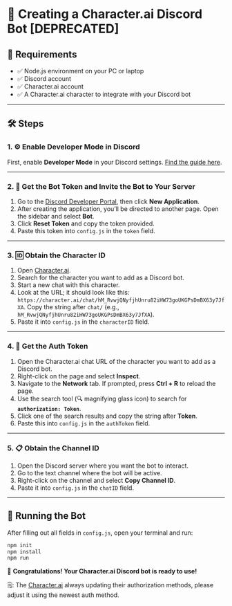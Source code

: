 # 🤖 Creating a Character.ai Discord Bot [DEPRECATED]

## 🚀 Requirements
- ✅ Node.js environment on your PC or laptop
- ✅ Discord account
- ✅ Character.ai account
- ✅ A Character.ai character to integrate with your Discord bot

---

## 🛠️ Steps

### 1. ⚙️ Enable Developer Mode in Discord
First, enable **Developer Mode** in your Discord settings. [Find the guide here](https://beebom.com/how-enable-disable-developer-mode-discord/).

---

### 2. 🔑 Get the Bot Token and Invite the Bot to Your Server

1. Go to the [Discord Developer Portal](https://discord.com/developers/applications), then click **New Application**.
2. After creating the application, you’ll be directed to another page. Open the sidebar and select **Bot**.
3. Click **Reset Token** and copy the token provided.
4. Paste this token into `config.js` in the `token` field.

---

### 3. 🆔 Obtain the Character ID

1. Open [Character.ai](https://character.ai/).
2. Search for the character you want to add as a Discord bot.
3. Start a new chat with this character.
4. Look at the URL; it should look like this: `https://character.ai/chat/hM_RvwjQNyfjhUnru82iHW73goUKGPsDmBX63y7JfXA`. Copy the string after `chat/` (e.g., `hM_RvwjQNyfjhUnru82iHW73goUKGPsDmBX63y7JfXA`).
5. Paste it into `config.js` in the `characterID` field.

---

### 4. 🔐 Get the Auth Token

1. Open the Character.ai chat URL of the character you want to add as a Discord bot.
2. Right-click on the page and select **Inspect**.
3. Navigate to the **Network** tab. If prompted, press **Ctrl + R** to reload the page.
4. Use the search tool (🔍 magnifying glass icon) to search for **`authorization: Token`**.
5. Click one of the search results and copy the string after **Token**.
6. Paste this into `config.js` in the `authToken` field.

---

### 5. 📋 Obtain the Channel ID

1. Open the Discord server where you want the bot to interact.
2. Go to the text channel where the bot will be active.
3. Right-click on the channel and select **Copy Channel ID**.
4. Paste it into `config.js` in the `chatID` field.

---

## 🚀 Running the Bot

After filling out all fields in `config.js`, open your terminal and run:

```bash
npm init
npm install
npm run
```

🎉 **Congratulations! Your Character.ai Discord bot is ready to use!**

🗒️: The [Character.ai](https://character.ai/) always updating their authorization methods, please adjust it using the newest auth method.
